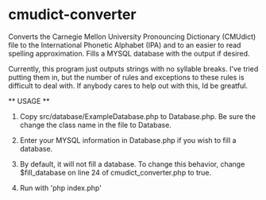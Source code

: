 # cmudict-converter
Converts the Carnegie Mellon University Pronouncing Dictionary (CMUdict) file to the International Phonetic Alphabet (IPA) and to an easier to read spelling approximation. Fills a MYSQL database with the output if desired.

Currently, this program just outputs strings with no syllable breaks. I've tried putting them in, but the number of rules and exceptions to these rules is difficult to deal with. If anybody cares to help out with this, Id be greatful.

** USAGE **
1. Copy src/database/ExampleDatabase.php to Database.php.  Be sure the change the class name in the file to Database.

2. Enter your MYSQL information in Database.php if you wish to fill a database.

3. By default, it will not fill a database.  To change this behavior, change $fill_database on line 24 of cmudict_converter.php to true.

4. Run with 'php index.php'
